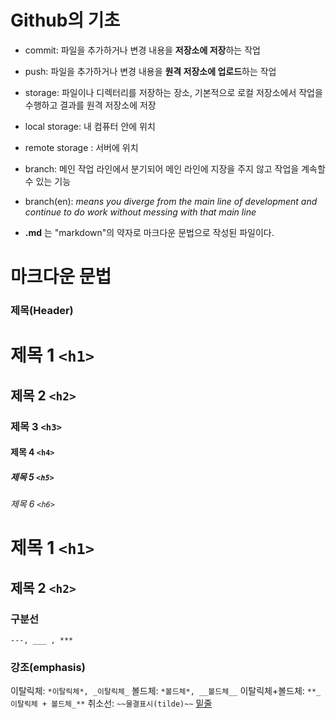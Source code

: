 # Github의 기초

- commit: 파일을 추가하거나 변경 내용을 **저장소에 저장**하는 작업
- push: 파일을 추가하거나 변경 내용을 **원격 저장소에 업로드**하는 작업 

- storage: 파일이나 디렉터리를 저장하는 장소, 기본적으로 로컬 저장소에서 작업을 수행하고 결과를 원격 저장소에 저장
- local storage: 내 컴퓨터 안에 위치
- remote storage : 서버에 위치
 
- branch: 메인 작업 라인에서 분기되어 메인 라인에 지장을 주지 않고 작업을 계속할 수 있는 기능
- branch(en): *means you diverge from the main line of development and continue to do work without messing with that main line*

- **.md** 는 "markdown"의 약자로 마크다운 문법으로 작성된 파일이다.

# 마크다운 문법

### 제목(Header) 

# 제목 1 ```<h1>```
## 제목 2 ```<h2>```
### 제목 3 ```<h3>```
#### 제목 4 ```<h4>```
##### 제목 5 ```<h5>```
###### 제목 6 ```<h6>```

제목 1 ```<h1>```
======
제목 2 ```<h2>```
------
 
### 구분선 
```---, ___ , ***```

### 강조(emphasis) 
이탈릭체: ```*이탈릭체*, _이탈릭체_```
볼드체: ```*볼드체*, __볼드체__```
이탈릭체+볼드체: ```**_이탈릭체 + 볼드체_**```
취소선: ```~~물결표시(tilde)~~```
<u>밑줄</u>


<!-- 공부 참고 사이트
1. https://tagilog.tistory.com/377
2. https://guides.github.com/features/mastering-markdown/
3. https://hahafamilia.github.io/howto/jekyll-github-mistakes-blog/
-->
